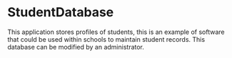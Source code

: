# StudentDatabase
This application stores profiles of students, this is an example of software that could be used within schools to maintain student records.
This database can be modified by an administrator.
